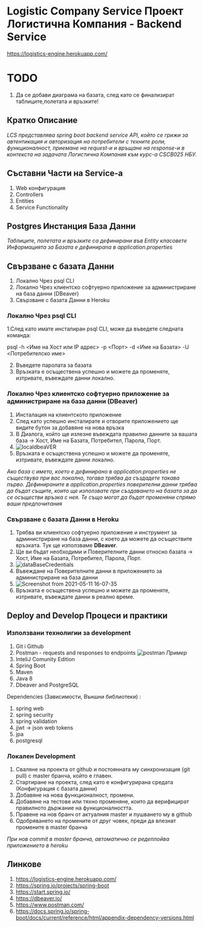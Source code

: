 # Logistic Company Service Проект Логистична Компания - Backend Service

https://logistics-engine.herokuapp.com/

# TODO
1. Да се добави диаграма на базата, след като се финализират таблиците,полетата и връзките!

## Кратко Описание
*LCS представлява spring boot backend service API, който се грижи за автентикация и авторизация на потребители с техните роли, функционалност, приемане на request-и и връщане на response-и в контекста на задачата Логистична Компания към курс-а CSCB025 НБУ.*

## Съставни Части на Service-a

1. Web конфигурация
2. Controllers
3. Entities
4. Service Functionality

## Postgres Инстанция База Данни
*Таблиците, полетата и връзките са дефинирани във Entity класовете*
*Информацията за Базата e дефинираna в application.properties*

## Свързване с базата Данни

1. Локално Чрез psql CLI
2. Локално Чрез клиентско софтуерно приложение за администриране на база данни (DBeaver)
3. Свързване с базата Данни в Heroku


### Локално Чрез psql CLI

1.След като имате инсталиран psql CLI, може да въведете следната команда:

psql -h <Име на Хост или IP адрес> -p <Порт> -d <Име на Базата> -U <Потребителско име>

2. Въведете паролата за базата
3. Връзката е осъществена успешно и можете да променяте, изтривате, въвеждате данни локално.

### Локално Чрез клиентско софтуерно приложение за администриране на база данни (DBeaver)

1. Инсталация на клиентското приложение
2. След като успешно инсталирате и отворите приложението ще видите бутон за добавяне на нова връзка
3. В Диалога, който ще излезне въвеждата правилно данните за вашата база  ->  Хост, Име на Базата, Потребител, Парола, Порт.
4. ![localdbeaVER](https://user-images.githubusercontent.com/47338843/117786010-0f77ce80-b280-11eb-86d2-8156daf954dd.png)
5. Връзката е осъществена успешно и можете да променяте, изтривате, въвеждате данни локално.

*Ако база с името, което е дефинирано в application.properties не съществува при вас локално, тогава трябва да създадете такава първо.*
*Дефинираните в application.properties поверителни данни трябва да бъдат същите, които ще използвате при създаването на базата за да се осъществи връзка с нея. Те също могат да бъдат променяни спрямо ваши предпочитания*

### Свързване с базата Данни в Heroku

1. Трябва ви клиентско софтуерно приложение и инструмент за администриране на база данни, с което да можете да осъществите връзката. Тук ще използваме **DBeaver**.
2. Ще ви бъдат необходими и Поверителните данни относно базата ->  Хост, Име на Базата, Потребител, Парола, Порт.
3. ![dataBaseCredentials](https://user-images.githubusercontent.com/47338843/117772875-9d4cbd00-b272-11eb-8ff7-ee97ac35d74f.png)
4. Въвеждане на Поверителните данни в приложението за администриране на база данни
5. ![Screenshot from 2021-05-11 16-07-35](https://user-images.githubusercontent.com/47338843/117773379-34197980-b273-11eb-8ee3-ac0a1fc38804.png)
6. Връзката е осъществена успешно и можете да променяте, изтривате, въвеждате данни в реално време.

## Deploy and Develop Процеси и практики

### Използвани технолигии за development

1. Git i Github
2. Postman - requests and responses to endpoints
![postman](https://user-images.githubusercontent.com/47338843/117790302-2ddfc900-b284-11eb-9a53-c159ac417b72.png)
*Пример*
4. InteliJ Comunity Edition
5. Spring Boot
6. Maven
7. Java 8
8. Dbeaver and PostgreSQL

Dependencies (Зависимости, Външни библиотеки) :

1. spring web
2. spring security
3. spring validation
4. jjwt -> json web tokens
5. jpa
6. postgresql

### Локален Development

1. Сваляне на проекта от github и постоянната му синхронизация (git pull) с master бранча, който е главен.
2. Стартиране на проекта, след като е конфигурирана средата (Конфигурация с базата данни)
3. Добавяне на нова функционалност, промени.
4. Добавяне на тестове или тяхно променяне, които да верифицират правилното държание на функционалността.
5. Правене на нов бранч от актуалния master и пушването му в github
6. Одобряването на промените от друг човек, преди да влезнат промените в master бранча

*При нов commit в master бранча, автоматично се редеплойва приложението в heroku*

## Линкове

1. https://logistics-engine.herokuapp.com/
2. https://spring.io/projects/spring-boot
3. https://start.spring.io/
4. https://dbeaver.io/
5. https://www.postman.com/
6. https://docs.spring.io/spring-boot/docs/current/reference/html/appendix-dependency-versions.html


